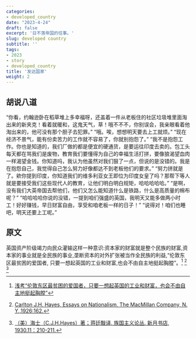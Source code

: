 ```yaml
---
categories:
- developed_country
date: "2023-4-24"
draft: false
excerpt: '日不落帝国的往事。'
slug: developed country
subtitle: ''
tags:
- 2023
- story
- developed_country
title: '发达国家'
weight: 2
---
```


## 胡说八道

“你看，约翰逊卧在稻草堆上多幸福呀，还盖着一件从老板住的社区垃圾堆里面淘出来的新夹克！看着就暖和，这鬼天气，草！哦不不不，你别误会，我亲眼看着他淘出来的，他可没有那个胆子去犯罪。”
“哦。唉，想想明天要去上工就烦。”
“现在经济不景气，能有份卖苦力的工作就不容易了，你就别抱怨了。”
“我不是抱怨工作。你也是知道的，我们厂做的都是便宜的硬通货，是要运往印度去卖的。包工头每天都在骂我们是废物，教育我们要懂得为自己的幸福生活打拼，要像狼渴望血肉一样渴望金钱。你知道吗，我认为他虽然对我们狠了一点，但说的是没错的。我是在抱怨自己，我觉得自己怎么努力好像都达不到老板他们的要求。”
“努力拼就是了。欸你提到印度，你知道我们的维多利亚女王即位为印度女皇了吗？那帮下等人就是要接受我们这些现代人的教育，让他们明白明白规矩，哈哈哈哈哈。”
“是啊，没有我们大英帝国去帮他们，他们又怎么能知道什么是铁路，什么是高质量的棉布呢？”
“哈哈哈哈你说的没错，一提到咱们强盛的英国，我明天又能多做两小时工！好好赚钱，早日财富自由，享受和咱老板一样的日子！”
“说得对！咱们也睡吧，明天还要上工呢。”


## 原文

英国资产阶级竭力向民众灌输这样一种意识:资本家的财富就是整个民族的财富,资本家的事业就是全民族的事业,垄断资本的对外扩张被当作全民族的利益,“伦敦东区最贫困的爱国者, 只要一想起英国的工业和财富,也会不由自主地挺起胸膛”。[^1] [^2] [^3]

[^1]:[浅考“伦敦东区最贫困的爱国者，只要一想起英国的工业和财富，也会不由自主地挺起胸膛”](https://zhuanlan.zhihu.com/p/466133337?)
[^2]:[Carlton J.H. Hayes, Essays on Nationalism, The MacMillan Company, N. Y.,1926:162.](https://archive.org/details/essaysonnational0000haye/page/162/mode/2up)
[^3]:[（美）海士（C.J.H.Hayes）著；蒋廷黻译. 族国主义论丛. 新月书店, 1930.11：210-211.](http://202.106.125.224/allSearch/searchDetail?searchType=&showType=1&indexName=data_416&fid=01jh004202)
